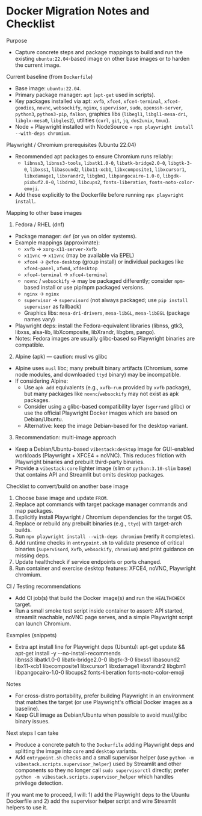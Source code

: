Docker Migration Notes and Checklist
====================================

Purpose
- Capture concrete steps and package mappings to build and run the existing
  `ubuntu:22.04`-based image on other base images or to harden the current image.

Current baseline (from `Dockerfile`)
- Base image: `ubuntu:22.04`.
- Primary package manager: `apt` (`apt-get` used in scripts).
- Key packages installed via apt: `xvfb`, `xfce4`, `xfce4-terminal`, `xfce4-goodies`, 
  `novnc`, `websockify`, `nginx`, `supervisor`, `sudo`, `openssh-server`, 
  `python3`, `python3-pip`, `falkon`, graphics libs (`libegl1`, `libgl1-mesa-dri`, 
  `libglx-mesa0`, `libgles2`), utilities (`curl`, `git`, `jq`, `dos2unix`, `tmux`).
- Node + Playwright installed with NodeSource + `npx playwright install --with-deps chromium`.

Playwright / Chromium prerequisites (Ubuntu 22.04)
- Recommended apt packages to ensure Chromium runs reliably:
  - `libnss3`, `libnss3-tools`, `libatk1.0-0`, `libatk-bridge2.0-0`, `libgtk-3-0`,
    `libxss1`, `libasound2`, `libx11-xcb1`, `libxcomposite1`, `libxcursor1`,
    `libxdamage1`, `libxrandr2`, `libgbm1`, `libpangocairo-1.0-0`, `libgdk-pixbuf2.0-0`,
    `libdrm2`, `libcups2`, `fonts-liberation`, `fonts-noto-color-emoji`.
- Add these explicitly to the Dockerfile before running `npx playwright install`.

Mapping to other base images

1) Fedora / RHEL (dnf)
- Package manager: `dnf` (or `yum` on older systems).
- Example mappings (approximate):
  - `xvfb` -> `xorg-x11-server-Xvfb`
  - `x11vnc` -> `x11vnc` (may be available via EPEL)
  - `xfce4` -> `@xfce-desktop` (group install) or individual packages like `xfce4-panel`, `xfwm4`, `xfdesktop`
  - `xfce4-terminal` -> `xfce4-terminal`
  - `novnc` / `websockify` -> may be packaged differently; consider `npm`-based install or
    use pip/npm packaged versions.
  - `nginx` -> `nginx`
  - `supervisor` -> `supervisord` (not always packaged; use `pip install supervisor` as fallback)
  - Graphics libs: `mesa-dri-drivers`, `mesa-libGL`, `mesa-libEGL` (package names vary)
- Playwright deps: install the Fedora-equivalent libraries (libnss, gtk3, libxss,
  alsa-lib, libXcomposite, libXrandr, libgbm, pango).
- Notes: Fedora images are usually glibc-based so Playwright binaries are compatible.

2) Alpine (apk) — caution: musl vs glibc
- Alpine uses `musl` libc; many prebuilt binary artifacts (Chromium, some node
  modules, and downloaded `ttyd` binary) may be incompatible.
- If considering Alpine:
  - Use `apk add` equivalents (e.g., `xvfb-run` provided by `xvfb` package),
    but many packages like `novnc`/`websockify` may not exist as apk packages.
  - Consider using a glibc-based compatibility layer (`sgerrand` glibc) or use
    the official Playwright Docker images which are based on Debian/Ubuntu.
  - Alternative: keep the image Debian-based for the desktop variant.

3) Recommendation: multi-image approach
- Keep a Debian/Ubuntu-based `vibestack:desktop` image for GUI-enabled workloads
  (Playwright + XFCE4 + noVNC). This reduces friction with Playwright binaries and
  prebuilt third-party binaries.
- Provide a `vibestack:core` lighter image (slim or `python:3.10-slim` base) that
  contains API and Streamlit but omits desktop packages.

Checklist to convert/build on another base image
1. Choose base image and update `FROM`.
2. Replace apt commands with target package manager commands and map packages.
3. Explicitly install Playwright / Chromium dependencies for the target OS.
4. Replace or rebuild any prebuilt binaries (e.g., `ttyd`) with target-arch builds.
5. Run `npx playwright install --with-deps chromium` (verify it completes).
6. Add runtime checks in `entrypoint.sh` to validate presence of critical binaries
   (`supervisord`, `Xvfb`, `websockify`, `chromium`) and print guidance on missing deps.
7. Update healthcheck if service endpoints or ports changed.
8. Run container and exercise desktop features: XFCE4, noVNC, Playwright chromium.

CI / Testing recommendations
- Add CI job(s) that build the Docker image(s) and run the `HEALTHCHECK` target.
- Run a small smoke test script inside container to assert: API started, streamlit
  reachable, noVNC page serves, and a simple Playwright script can launch Chromium.

Examples (snippets)
- Extra apt install line for Playwright deps (Ubuntu):
  apt-get update && apt-get install -y --no-install-recommends \
    libnss3 libatk1.0-0 libatk-bridge2.0-0 libgtk-3-0 libxss1 libasound2 \
    libx11-xcb1 libxcomposite1 libxcursor1 libxdamage1 libxrandr2 libgbm1 \
    libpangocairo-1.0-0 libcups2 fonts-liberation fonts-noto-color-emoji

Notes
- For cross-distro portability, prefer building Playwright in an environment that
  matches the target (or use Playwright's official Docker images as a baseline).
- Keep GUI image as Debian/Ubuntu when possible to avoid musl/glibc binary issues.

Next steps I can take
- Produce a concrete patch to the `Dockerfile` adding Playwright deps and
  splitting the image into `core` and `desktop` variants.
- Add `entrypoint.sh` checks and a small supervisor helper (use `python -m vibestack.scripts.supervisor_helper`) used by Streamlit
  and other components so they no longer call `sudo supervisorctl` directly; prefer `python -m vibestack.scripts.supervisor_helper` which handles privilege detection.

If you want me to proceed, I will: 1) add the Playwright deps to the Ubuntu Dockerfile
and 2) add the supervisor helper script and wire Streamlit helpers to use it.
